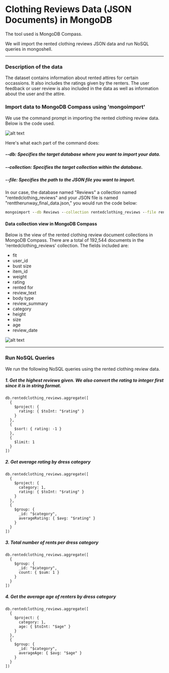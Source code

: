 # Clothing Reviews Data (JSON Documents) in MongoDB
The tool used is MongoDB Compass.

We will import the rented clothing reviews JSON data and run NoSQL queries in mongoshell.

_____________________________

### Description of the data
The dataset contains information about rented attires for certain occassions. It also includes the ratings given by the renters. The user feedback or user review is also included in the data as well as information about the user and the attire.

### Import data to MongoDB Compass using 'mongoimport'
We use the command prompt in importing the rented clothing review data.
Below is the code used.

![alt text](https://github.com/KarlRetumban/Sample2/blob/main/images/mongoimport_code.PNG)

Here's what each part of the command does:

##### --db: Specifies the target database where you want to import your data.

##### --collection: Specifies the target collection within the database.

##### --file: Specifies the path to the JSON file you want to import.


In our case, the database named "Reviews" a collection named "rentedclothing_reviews" and your JSON file is named "renttherunway_final_data.json," you would run the code below:

```cmd
mongoimport --db Reviews --collection rentedclothing_reviews --file renttherunway_final_data.json
```

#### Data collection view in MongoDB Compass
Below is the view of the rented clothing review document collections in MongoDB Compass. There are a total of 192,544 documents in the 'rentedclothing_reviews' collection. The fields included are:


* fit
* user_id
* bust size
* item_id
* weight
* rating
* rented for
* review_text
* body type
* review_summary
* category
* height
* size
* age
* review_date

![alt text](https://github.com/KarlRetumban/Sample2/blob/main/images/Data.PNG)


_____________________________________________


### Run NoSQL Queries
We run the following NoSQL queries using the rented clothing review data.

##### 1. Get the highest reviews given. We also convert the rating to integer first since it is in string format.
   
```mongodb
db.rentedclothing_reviews.aggregate([
  {
    $project: {
      rating: { $toInt: "$rating" }
    }
  },
  {
    $sort: { rating: -1 }
  },
  {
    $limit: 1
  }
])
```

##### 2. Get average rating by dress category
   
```mongodb
db.rentedclothing_reviews.aggregate([
  {
    $project: {
      category: 1,
      rating: { $toInt: "$rating" }
    }
  },
  {
    $group: {
      _id: "$category",
      averageRating: { $avg: "$rating" }
    }
  }
])
```

##### 3. Total number of rents per dress category
   
```mongodb
db.rentedclothing_reviews.aggregate([
  {
    $group: {
      _id: "$category",
      count: { $sum: 1 }
    }
  }
])
```

##### 4. Get the average age of renters by dress category
   
```mongodb
db.rentedclothing_reviews.aggregate([
  {
    $project: {
      category: 1,
      age: { $toInt: "$age" }
    }
  },
  {
    $group: {
      _id: "$category",
      averageAge: { $avg: "$age" }
    }
  }
])
```
